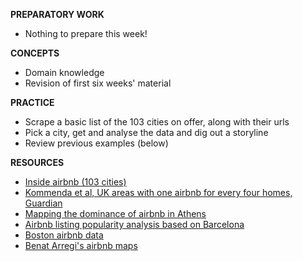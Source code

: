 **PREPARATORY WORK**

- Nothing to prepare this week!

**CONCEPTS**

- Domain knowledge
- Revision of first six weeks' material

**PRACTICE**

- Scrape a basic list of the 103 cities on offer, along with their urls
- Pick a city, get and analyse the data and dig out a storyline
- Review previous examples (below)

**RESOURCES**

- [Inside airbnb (103 cities)](http://insideairbnb.com/get-the-data.html)
- [Kommenda et al, UK areas with one airbnb for every four homes, Guardian](https://www.theguardian.com/technology/2020/feb/20/revealed-the-areas-in-the-uk-with-one-airbnb-for-every-four-homes)
- [Mapping the dominance of airbnb in Athens](https://medium.com/athenslivegr/mapping-the-dominance-of-airbnb-in-athens-4cb9e0657e80)
- [Airbnb listing popularity analysis based on Barcelona](https://rstudio-pubs-static.s3.amazonaws.com/407929_afc5ef0f2ad648389447a6ca3f4a7cd4.html)
- [Boston airbnb data](https://www.kaggle.com/airbnb/boston)
- [Benat Arregi's airbnb maps](https://barregi.com/airbnbmaps)
